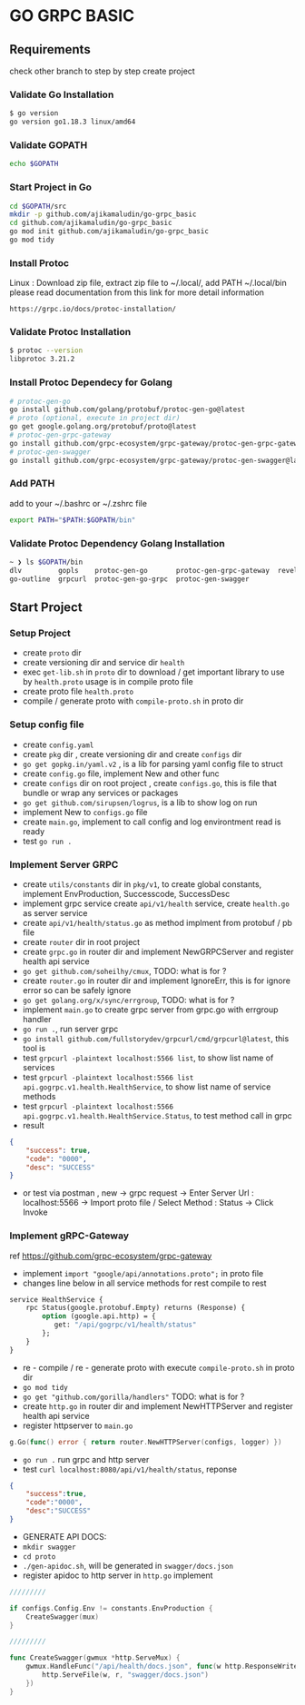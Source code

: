 # GO GRPC BASIC

## Requirements
check other branch to step by step create project 
### Validate Go Installation
```bash
$ go version
go version go1.18.3 linux/amd64
```

### Validate GOPATH
```bash
echo $GOPATH
```

### Start Project in Go
```bash
cd $GOPATH/src
mkdir -p github.com/ajikamaludin/go-grpc_basic 
cd github.com/ajikamaludin/go-grpc_basic 
go mod init github.com/ajikamaludin/go-grpc_basic
go mod tidy
```

### Install Protoc
Linux : Download zip file, extract zip file to ~/.local/, add PATH ~/.local/bin
please read documentation from this link for more detail information
```
https://grpc.io/docs/protoc-installation/
```

### Validate Protoc Installation
```bash
$ protoc --version
libprotoc 3.21.2
```

### Install Protoc Dependecy for Golang
```bash
# protoc-gen-go
go install github.com/golang/protobuf/protoc-gen-go@latest
# proto (optional, execute in project dir)
go get google.golang.org/protobuf/proto@latest
# protoc-gen-grpc-gateway
go install github.com/grpc-ecosystem/grpc-gateway/protoc-gen-grpc-gateway@latest
# protoc-gen-swagger
go install github.com/grpc-ecosystem/grpc-gateway/protoc-gen-swagger@latest
```

### Add PATH
add to your ~/.bashrc or ~/.zshrc file
```bash
export PATH="$PATH:$GOPATH/bin"
```
### Validate Protoc Dependency Golang Installation
```bash
~ ❯ ls $GOPATH/bin                                             
dlv         gopls    protoc-gen-go       protoc-gen-grpc-gateway  revel
go-outline  grpcurl  protoc-gen-go-grpc  protoc-gen-swagger
```

## Start Project
### Setup Project 
- create `proto` dir 
- create versioning dir and service dir `health`
- exec `get-lib.sh` in `proto` dir to download / get important library to use by `health.proto` usage is in compile proto file
- create proto file `health.proto`
- compile / generate proto with `compile-proto.sh` in proto dir

### Setup config file
- create `config.yaml`
- create `pkg` dir , create versioning dir and create `configs` dir
- `go get gopkg.in/yaml.v2` , is a lib for parsing yaml config file to struct
- create `config.go` file, implement New and other func
- create `configs` dir on root project , create `configs.go`, this is file that bundle or wrap any services or packages
- `go get github.com/sirupsen/logrus`, is a lib to show log on run
- implement New to `configs.go` file
- create `main.go`, implement to call config and log environtment read is ready
- test `go run .`

### Implement Server GRPC 
- create `utils/constants` dir in `pkg/v1`, to create global constants, implement EnvProduction, Successcode, SuccessDesc
- implement grpc service create `api/v1/health` service, create `health.go` as server service
- create `api/v1/health/status.go` as method implment from protobuf / pb file 
- create `router` dir in root project
- create `grpc.go` in router dir and implement NewGRPCServer and register health api service 
- `go get github.com/soheilhy/cmux`, TODO: what is for ?
- create `router.go` in router dir and implement IgnoreErr, this is for ignore error so can be safely ignore
- `go get golang.org/x/sync/errgroup`, TODO: what is for ?
- implement `main.go` to create grpc server from grpc.go with errgroup handler
- `go run .`, run server grpc
- `go install github.com/fullstorydev/grpcurl/cmd/grpcurl@latest`, this tool is 
- test `grpcurl -plaintext localhost:5566 list`, to show list name of services
- test `grpcurl -plaintext localhost:5566 list api.gogrpc.v1.health.HealthService`, to show list name of service methods
- test `grpcurl -plaintext localhost:5566 api.gogrpc.v1.health.HealthService.Status`, to test method call in grpc 
- result 
```json
{
    "success": true,
    "code": "0000",
    "desc": "SUCCESS"
}
``` 
- or test via postman , new -> grpc request -> Enter Server Url : localhost:5566 -> Import proto file / Select Method : Status -> Click Invoke

### Implement gRPC-Gateway
ref https://github.com/grpc-ecosystem/grpc-gateway
- implement `import "google/api/annotations.proto";` in proto file 
- changes line below in all service methods for rest compile to rest  
```proto
service HealthService {
    rpc Status(google.protobuf.Empty) returns (Response) {
        option (google.api.http) = {
           get: "/api/gogrpc/v1/health/status"
        };
    }
}
```
- re - compile / re - generate proto with execute `compile-proto.sh` in proto dir
- `go mod tidy`
- `go get "github.com/gorilla/handlers"` TODO: what is for ?
- create `http.go` in router dir and implement NewHTTPServer and register health api service 
- register httpserver to `main.go`
```go
g.Go(func() error { return router.NewHTTPServer(configs, logger) })
```
- `go run .` run grpc and http server
- test `curl localhost:8080/api/v1/health/status`, reponse
```json
{
    "success":true,
    "code":"0000",
    "desc":"SUCCESS"
}
```
- GENERATE API DOCS: 
- `mkdir swagger`
- `cd proto`
- `./gen-apidoc.sh`, will be generated in `swagger/docs.json`
- register apidoc to http server in `http.go` implement 
```go
/////////

if configs.Config.Env != constants.EnvProduction {
	CreateSwagger(mux)
}

/////////

func CreateSwagger(gwmux *http.ServeMux) {
	gwmux.HandleFunc("/api/health/docs.json", func(w http.ResponseWriter, r *http.Request) {
		http.ServeFile(w, r, "swagger/docs.json")
	})
}
```
